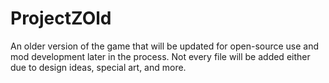 # ProjectZOld
An older version of the game that will be updated for open-source use and mod development later in the process. Not every
file will be added either due to design ideas, special art, and more.
